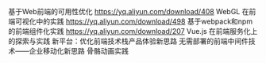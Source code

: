 基于Web前端的可用性优化 https://yq.aliyun.com/download/408
WebGL 在前端可视化中的实践 https://yq.aliyun.com/download/498
 基于webpack和npm的前端组件化实践 https://yq.aliyun.com/download/207
 Vue.js 在前端服务化上的探索与实践
 新平台：优化前端技术栈产品体验新思路
 无需部署的前端中间件技术——企业移动化新思路
骨骼动画实践
